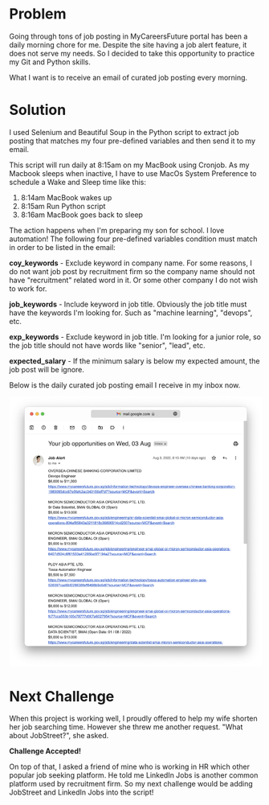 # Problem
Going through tons of job posting in MyCareersFuture portal has been a daily morning chore for me. Despite the site having a job alert feature, it does not serve my needs. So I decided to take this opportunity to practice my Git and Python skills.

What I want is to receive an email of curated job posting every morning.

# Solution
I used Selenium and Beautiful Soup in the Python script to extract job posting that matches my four pre-defined variables and then send it to my email.

This script will run daily at 8:15am on my MacBook using Cronjob. As my Macbook sleeps when inactive, I have to use MacOs System Preference to schedule a Wake and Sleep time like this:

1. 8:14am MacBook wakes up
2. 8:15am Run Python script
3. 8:16am MacBook goes back to sleep

The action happens when I'm preparing my son for school. I love automation!
The following four pre-defined variables condition must match in order to be listed in the email:

<b>coy_keywords</b> - Exclude keyword in company name. For some reasons, I do not want job post by recruitment firm so the company name should not have "recruitment" related word in it. Or some other company I do not wish to work for.

<b>job_keywords</b> - Include keyword in job title. Obviously the job title must have the keywords I'm looking for. Such as "machine learning", "devops", etc.

<b>exp_keywords</b> - Exclude keyword in job title. I'm looking for a junior role, so the job title should not have words like "senior", "lead", etc.

<b>expected_salary</b> - If the minimum salary is below my expected amount, the job post will be ignore.

Below is the daily curated job posting email I receive in my inbox now.

![alt text](https://github.com/jinhoe/job-alert/blob/master/job-alert-email-screenshot.png?raw=true)

# Next Challenge
When this project is working well, I proudly offered to help my wife shorten her job searching time. However she threw me another request. "What about JobStreet?", she asked.

<b>Challenge Accepted!</b>

On top of that, I asked a friend of mine who is working in HR which other popular job seeking platform. He told me LinkedIn Jobs is another common platform used by recruitment firm. So my next challenge would be adding JobStreet and LinkedIn Jobs into the script!
